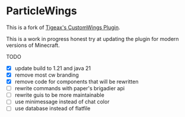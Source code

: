 <h1>ParticleWings</h1>

This is a fork of [Tigeax's CustomWings Plugin](https://www.spigotmc.org/resources/customwings-1-13-1-16-1.59912/).

This is a work in progress honest try at updating the plugin for modern versions of Minecraft.

TODO

- [x] update build to 1.21 and java 21
- [x] remove most cw branding
- [x] remove code for components that will be rewritten
- [ ] rewrite commands with paper's brigadier api
- [ ] rewrite guis to be more maintainable
- [ ] use minimessage instead of chat color
- [ ] use database instead of flatfile
